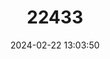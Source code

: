 ---
title: "22433"
category: "Tsitana dicksoni"
draft: false
date: 2024-02-22 13:03:50
languages:
  English: ["Dickson's Sylph"]
  Afrikaans: ["Ligte Walsertjie", "Dickson-walsertjie"]
---